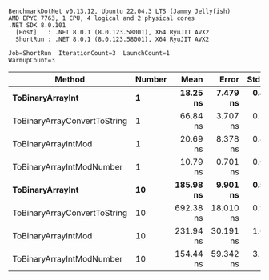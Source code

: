 ```

BenchmarkDotNet v0.13.12, Ubuntu 22.04.3 LTS (Jammy Jellyfish)
AMD EPYC 7763, 1 CPU, 4 logical and 2 physical cores
.NET SDK 8.0.101
  [Host]   : .NET 8.0.1 (8.0.123.58001), X64 RyuJIT AVX2
  ShortRun : .NET 8.0.1 (8.0.123.58001), X64 RyuJIT AVX2

Job=ShortRun  IterationCount=3  LaunchCount=1  
WarmupCount=3  

```
| Method                       | Number | Mean      | Error     | StdDev   | Min       | Max       | Gen0   | Allocated |
|----------------------------- |------- |----------:|----------:|---------:|----------:|----------:|-------:|----------:|
| **ToBinaryArrayInt**             | **1**      |  **18.25 ns** |  **7.479 ns** | **0.410 ns** |  **17.89 ns** |  **18.69 ns** | **0.0004** |      **32 B** |
| ToBinaryArrayConvertToString | 1      |  66.84 ns |  3.707 ns | 0.203 ns |  66.67 ns |  67.06 ns | 0.0011 |      96 B |
| ToBinaryArrayIntMod          | 1      |  20.69 ns |  8.378 ns | 0.459 ns |  20.42 ns |  21.22 ns | 0.0004 |      32 B |
| ToBinaryArrayIntModNumber    | 1      |  10.79 ns |  0.701 ns | 0.038 ns |  10.75 ns |  10.83 ns | 0.0004 |      32 B |
| **ToBinaryArrayInt**             | **10**     | **185.98 ns** |  **9.901 ns** | **0.543 ns** | **185.39 ns** | **186.45 ns** | **0.0038** |     **320 B** |
| ToBinaryArrayConvertToString | 10     | 692.38 ns | 18.010 ns | 0.987 ns | 691.25 ns | 693.04 ns | 0.0114 |    1024 B |
| ToBinaryArrayIntMod          | 10     | 231.94 ns | 30.191 ns | 1.655 ns | 230.92 ns | 233.85 ns | 0.0038 |     320 B |
| ToBinaryArrayIntModNumber    | 10     | 154.44 ns | 59.342 ns | 3.253 ns | 150.76 ns | 156.93 ns | 0.0038 |     320 B |
